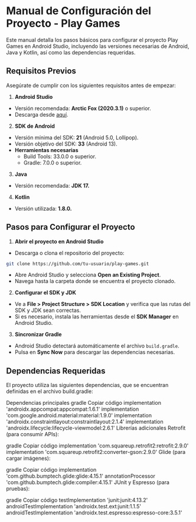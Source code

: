 # Manual de Configuración del Proyecto - Play Games
Este manual detalla los pasos básicos para configurar el proyecto Play Games en Android Studio, incluyendo las versiones necesarias de Android, Java y Kotlin, así como las dependencias requeridas.

## Requisitos Previos
Asegúrate de cumplir con los siguientes requisitos antes de empezar:

1. **Android Studio**
- Versión recomendada: **Arctic Fox (2020.3.1)** o superior.
- Descarga desde [aquí](https://developer.android.com/studio?hl=es-419).
2. **SDK de Android**
- Versión mínima del SDK: **21** (Android 5.0, Lollipop).
- Versión objetivo del SDK: **33** (Android 13).
- **Herramientas necesarias**
   - Build Tools: 33.0.0 o superior.
  - Gradle: 7.0.0 o superior.
3. **Java**
- Versión recomendada: **JDK 17.**
4. **Kotlin**
- Versión utilizada: **1.8.0.**

## Pasos para Configurar el Proyecto
1. **Abrir el proyecto en Android Studio**
  - Descarga o clona el repositorio del proyecto:
  ````bash
  git clone https://github.com/tu-usuario/play-games.git
  ````
  - Abre Android Studio y selecciona **Open an Existing Project**.
  - Navega hasta la carpeta donde se encuentra el proyecto clonado.

2. **Configurar el SDK y JDK**
  - Ve a **File > Project Structure > SDK Location** y verifica que las rutas del SDK y JDK sean correctas.
  - Si es necesario, instala las herramientas desde el **SDK Manager** en Android Studio.

3. **Sincronizar Gradle**
- Android Studio detectará automáticamente el archivo `build.gradle`.
- Pulsa en **Sync Now** para descargar las dependencias necesarias.

## Dependencias Requeridas
El proyecto utiliza las siguientes dependencias, que se encuentran definidas en el archivo build.gradle:

Dependencias principales
gradle
Copiar código
implementation 'androidx.appcompat:appcompat:1.6.1'
implementation 'com.google.android.material:material:1.9.0'
implementation 'androidx.constraintlayout:constraintlayout:2.1.4'
implementation 'androidx.lifecycle:lifecycle-viewmodel:2.6.1'
Librerías adicionales
Retrofit (para consumir APIs):

gradle
Copiar código
implementation 'com.squareup.retrofit2:retrofit:2.9.0'
implementation 'com.squareup.retrofit2:converter-gson:2.9.0'
Glide (para cargar imágenes):

gradle
Copiar código
implementation 'com.github.bumptech.glide:glide:4.15.1'
annotationProcessor 'com.github.bumptech.glide:compiler:4.15.1'
JUnit y Espresso (para pruebas):

gradle
Copiar código
testImplementation 'junit:junit:4.13.2'
androidTestImplementation 'androidx.test.ext:junit:1.1.5'
androidTestImplementation 'androidx.test.espresso:espresso-core:3.5.1'
